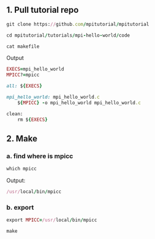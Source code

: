 ## 1. Pull tutorial repo
```ruby
git clone https://github.com/mpitutorial/mpitutorial
```
```ruby
cd mpitutorial/tutorials/mpi-hello-world/code
```
```ruby
cat makefile
```
Output
```ruby
EXECS=mpi_hello_world
MPICC?=mpicc

all: ${EXECS}

mpi_hello_world: mpi_hello_world.c
    ${MPICC} -o mpi_hello_world mpi_hello_world.c

clean:
    rm ${EXECS}

```
## 2. Make
### a. find where is mpicc
```ruby
which mpicc
```

Output:
```ruby
/usr/local/bin/mpicc
```

### b. export
```ruby
export MPICC=/usr/local/bin/mpicc
```
```ruby
make
```